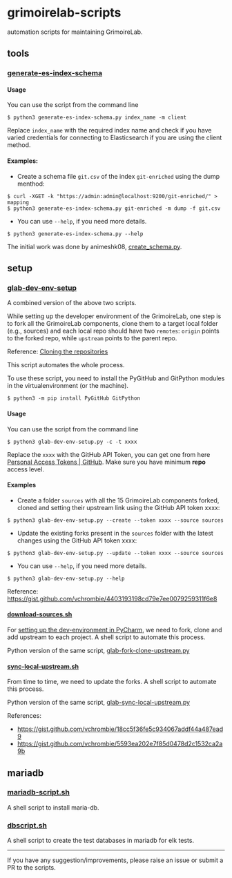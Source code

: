 # grimoirelab-scripts

automation scripts for maintaining GrimoireLab.

## tools

### [generate-es-index-schema](generate-es-index-schema.py)

#### Usage

You can use the script from the command line
```
$ python3 generate-es-index-schema.py index_name -m client
```

Replace `index_name` with the required index name and check if you have varied credentials for connecting to Elasticsearch if you are using the client method.

#### Examples:

* Create a schema file `git.csv` of the index `git-enriched` using the dump menthod:
```
$ curl -XGET -k "https://admin:admin@localhost:9200/git-enriched/" > mapping
$ python3 generate-es-index-schema.py git-enriched -m dump -f git.csv
```

* You can use `--help`, if you need more details.
```
$ python3 generate-es-index-schema.py --help
```

The initial work was done by animeshk08, [create_schema.py](https://gist.github.com/animeshk08/0a8dafa66826137032efb6c771074d1d).

## setup

### [glab-dev-env-setup](glab-dev-env-setup.py)

A combined version of the above two scripts.

While setting up the developer environment of the GrimoireLab, one step is to fork all the GrimoireLab components, clone them to a target local folder (e.g., sources) and each local repo should have two `remotes`: `origin` points to the forked repo, while `upstream` points to the parent repo.

Reference: [Cloning the repositories](https://github.com/chaoss/grimoirelab-sirmordred/blob/master/Getting-Started.md#cloning-the-repositories-)

This script automates the whole process.

To use these script, you need to install the PyGitHub and GitPython modules in the virtualenvironment (or the machine).
```
$ python3 -m pip install PyGitHub GitPython
```

#### Usage

You can use the script from the command line
```
$ python3 glab-dev-env-setup.py -c -t xxxx
```

Replace the `xxxx` with the GitHub API Token, you can get one from here [Personal Access Tokens | GitHub](https://github.com/settings/tokens/new). Make sure you have minimum **repo** access level.

#### Examples

* Create a folder `sources` with all the 15 GrimoireLab components forked, cloned and setting their upstream link using the GitHub API token xxxx: 
```
$ python3 glab-dev-env-setup.py --create --token xxxx --source sources
```
 
* Update the existing forks present in the `sources` folder with the latest changes using the GitHub API token xxxx: 
```
$ python3 glab-dev-env-setup.py --update --token xxxx --source sources
```

* You can use `--help`, if you need more details.
```
$ python3 glab-dev-env-setup.py --help
```

Reference: https://gist.github.com/vchrombie/4403193198cd79e7ee0079259311f6e8

#### [download-sources.sh](download-sources.sh)

For [setting up the dev-environment in PyCharm](https://github.com/chaoss/grimoirelab-sirmordred#setting-up-a-pycharm-dev-environment), we need to fork, clone and add upstream to each project. A shell script to automate this process.

Python version of the same script, [glab-fork-clone-upstream.py](glab-fork-clone-upstream.py)

#### [sync-local-upstream.sh](sync-local-upstream.sh)

From time to time, we need to update the forks. A shell script to automate this process.

Python version of the same script, [glab-sync-local-upstream.py](glab-sync-local-upstream.py)

References:
- https://gist.github.com/vchrombie/18cc5f36fe5c934067addf44a487ead9
- https://gist.github.com/vchrombie/5593ea202e7f85d0478d2c1532ca2a9b

## mariadb

### [mariadb-script.sh](mariadb-script.sh)

A shell script to install maria-db.

### [dbscript.sh](dbscript.sh)

A shell script to create the test databases in mariadb for elk tests.

---

If you have any suggestion/improvements, please raise an issue or submit a PR to the scripts.

